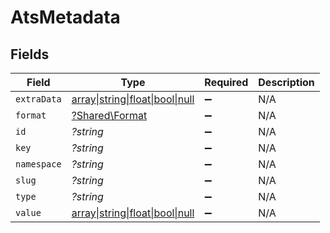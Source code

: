 # AtsMetadata


## Fields

| Field                                                            | Type                                                             | Required                                                         | Description                                                      |
| ---------------------------------------------------------------- | ---------------------------------------------------------------- | ---------------------------------------------------------------- | ---------------------------------------------------------------- |
| `extraData`                                                      | [array\|string\|float\|bool\|null](../../Models/Shared/ExtraData.md) | :heavy_minus_sign:                                               | N/A                                                              |
| `format`                                                         | [?Shared\Format](../../Models/Shared/Format.md)                  | :heavy_minus_sign:                                               | N/A                                                              |
| `id`                                                             | *?string*                                                        | :heavy_minus_sign:                                               | N/A                                                              |
| `key`                                                            | *?string*                                                        | :heavy_minus_sign:                                               | N/A                                                              |
| `namespace`                                                      | *?string*                                                        | :heavy_minus_sign:                                               | N/A                                                              |
| `slug`                                                           | *?string*                                                        | :heavy_minus_sign:                                               | N/A                                                              |
| `type`                                                           | *?string*                                                        | :heavy_minus_sign:                                               | N/A                                                              |
| `value`                                                          | [array\|string\|float\|bool\|null](../../Models/Shared/Value.md) | :heavy_minus_sign:                                               | N/A                                                              |